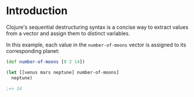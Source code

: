 # Introduction

Clojure's sequential destructuring syntax is a concise way to extract values from a vector and assign them to distinct variables.

In this example, each value in the `number-of-moons` vector is assigned to its corresponding planet:

```clojure
(def number-of-moons [0 2 14])

(let [[venus mars neptune] number-of-moons]
  neptune)

;=> 14
```
